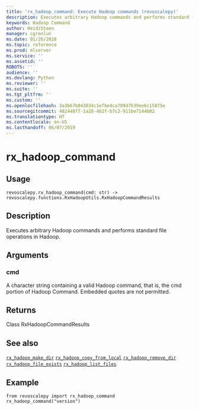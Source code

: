 ```yaml
---
title: 'rx_hadoop_command: Execute Hadoop commands (revoscalepy)'
description: Executes arbitrary Hadoop commands and performs standard file operations in Hadoop.
keywords: Hadoop Command
author: HeidiSteen
manager: cgronlun
ms.date: 01/26/2018
ms.topic: reference
ms.prod: mlserver
ms.service: ''
ms.assetid: ''
ROBOTS: ''
audience: ''
ms.devlang: Python
ms.reviewer: ''
ms.suite: ''
ms.tgt_pltfrm: ''
ms.custom: ''
ms.openlocfilehash: 3a3b67b043834c1efbe4ca709d7b39ee6c15875e
ms.sourcegitcommit: 482448f7-1a28-4b2f-b7c2-911be7144b02
ms.translationtype: HT
ms.contentlocale: en-US
ms.lasthandoff: 06/07/2019
---
```

# <a name="rxhadoopcommand"></a>rx_hadoop_command


 


## <a name="usage"></a>Usage



```
revoscalepy.rx_hadoop_command(cmd: str) -> revoscalepy.functions.RxHadoopUtils.RxHadoopCommandResults
```





## <a name="description"></a>Description

Executes arbitrary Hadoop commands and performs standard file operations in Hadoop.


## <a name="arguments"></a>Arguments


### <a name="cmd"></a>cmd

A character string containing a valid Hadoop command, that is, the cmd portion of Hadoop Command. Embedded quotes are not permitted.


## <a name="returns"></a>Returns

Class RxHadoopCommandResults


## <a name="see-also"></a>See also

[`rx_hadoop_make_dir`](rx-hadoop-make-dir.md)
[`rx_hadoop_copy_from_local`](rx-hadoop-copy-from-local.md)
[`rx_hadoop_remove_dir`](rx-hadoop-remove-dir.md)
[`rx_hadoop_file_exists`](rx-hadoop-file-exists.md)
[`rx_hadoop_list_files`](rx-hadoop-list-files.md)


## <a name="example"></a>Example



```
from revoscalepy import rx_hadoop_command
rx_hadoop_command("version")
```

